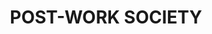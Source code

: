 ---
title: POST-WORK SOCIETY
role: Sound Designer, Mix Engineer
image: /images/portfolio/post-work-society.png
url: https://example.com/post-work-society
client: Post-Work Society
description: Designed sounds and mixed tracks for electronic music collective Post-Work Society, crafting futuristic soundscapes and experimental audio textures.
featured: true
order: 5
---